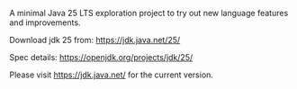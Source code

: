 A minimal Java 25 LTS exploration project to try out new language features and improvements.

Download jdk 25 from: https://jdk.java.net/25/

Spec details: https://openjdk.org/projects/jdk/25/ 

Please visit https://jdk.java.net/ for the current version.
